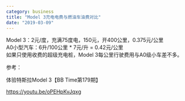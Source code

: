 ```yaml
---
category: business
title: "Model 3充电电费与燃油车油费对比"
date: "2019-03-09"
---
```


Model 3：2元/度，充满75度电，150元，开400公里，0.375元/公里  
A0小型汽车：6升/100公里 \* 7元/升 = 0.42元/公里  
如果只使用收费的超级充电桩，Model 3每公里行驶费用与A0级小车差不多。

参考：

体验特斯拉Model 3【BB Time第179期】

https://youtu.be/oPEHpKvJqxg
